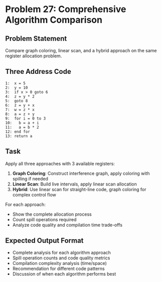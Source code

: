# Problem 27: Comprehensive Algorithm Comparison

## Problem Statement
Compare graph coloring, linear scan, and a hybrid approach on the same register allocation problem.

## Three Address Code
```
1:  x = 5
2:  y = 10
3:  if x > 0 goto 6
4:  z = y * 2
5:  goto 8
6:  z = y + x
7:  w = z * x
8:  a = z + y
9:  for i = 0 to 3
10:   b = a + i
11:   a = b * 2
12: end for
13: return a
```

## Task
Apply all three approaches with 3 available registers:

1. **Graph Coloring**: Construct interference graph, apply coloring with spilling if needed
2. **Linear Scan**: Build live intervals, apply linear scan allocation
3. **Hybrid**: Use linear scan for straight-line code, graph coloring for complex control flow

For each approach:
- Show the complete allocation process
- Count spill operations required
- Analyze code quality and compilation time trade-offs

## Expected Output Format
- Complete analysis for each algorithm approach
- Spill operation counts and code quality metrics
- Compilation complexity analysis (time/space)
- Recommendation for different code patterns
- Discussion of when each algorithm performs best